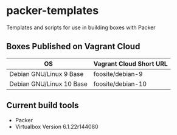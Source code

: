 # packer-templates

Templates and scripts for use in building boxes with Packer

## Boxes Published on Vagrant Cloud

| OS | Vagrant Cloud Short URL |
|---|---|
Debian GNU/Linux 9 Base | foosite/debian-9
Debian GNU/Linux 10 Base | foosite/debian-10

## Current build tools

* Packer
* Virtualbox Version 6.1.22r144080
